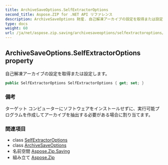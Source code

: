 ```yaml
---
title: ArchiveSaveOptions.SelfExtractorOptions
second_title: Aspose.ZIP for .NET API リファレンス
description: ArchiveSaveOptions 財産. 自己解凍アーカイブの設定を取得または設定します
type: docs
weight: 60
url: /ja/net/aspose.zip.saving/archivesaveoptions/selfextractoroptions/
---
```

## ArchiveSaveOptions.SelfExtractorOptions property

自己解凍アーカイブの設定を取得または設定します。

```csharp
public SelfExtractorOptions SelfExtractorOptions { get; set; }
```

### 備考

ターゲット コンピューターにソフトウェアをインストールせずに、実行可能プログラムを作成してアーカイブを抽出する必要がある場合に割り当てます。

### 関連項目

* class [SelfExtractorOptions](../../selfextractoroptions/)
* class [ArchiveSaveOptions](../)
* 名前空間 [Aspose.Zip.Saving](../../archivesaveoptions/)
* 組み立て [Aspose.Zip](../../../)


